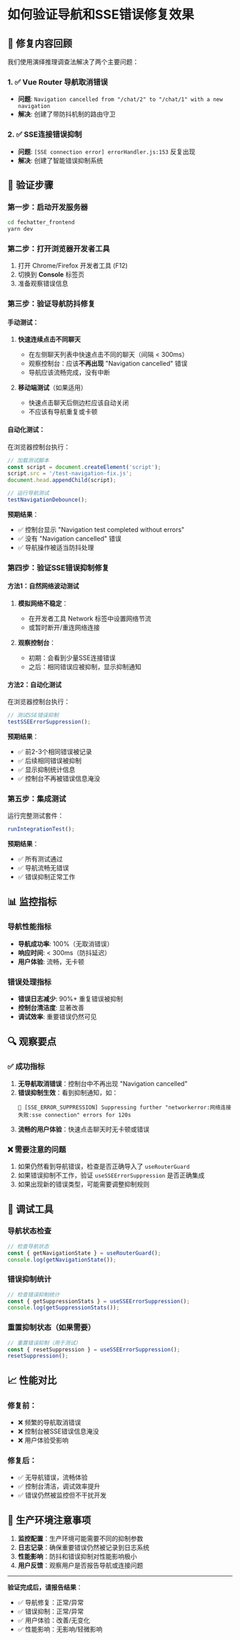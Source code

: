 # 如何验证导航和SSE错误修复效果

## 🎯 **修复内容回顾**

我们使用演绎推理调查法解决了两个主要问题：

### 1. ✅ Vue Router 导航取消错误
- **问题**: `Navigation cancelled from "/chat/2" to "/chat/1" with a new navigation`
- **解决**: 创建了带防抖机制的路由守卫

### 2. ✅ SSE连接错误抑制
- **问题**: `[SSE connection error] errorHandler.js:153` 反复出现
- **解决**: 创建了智能错误抑制系统

## 🧪 **验证步骤**

### 第一步：启动开发服务器
```bash
cd fechatter_frontend
yarn dev
```

### 第二步：打开浏览器开发者工具
1. 打开 Chrome/Firefox 开发者工具 (F12)
2. 切换到 **Console** 标签页
3. 准备观察错误信息

### 第三步：验证导航防抖修复

#### 手动测试：
1. **快速连续点击不同聊天**
   - 在左侧聊天列表中快速点击不同的聊天（间隔 < 300ms）
   - 观察控制台：应该**不再出现** "Navigation cancelled" 错误
   - 导航应该流畅完成，没有中断

2. **移动端测试**（如果适用）
   - 快速点击聊天后侧边栏应该自动关闭
   - 不应该有导航重复或卡顿

#### 自动化测试：
在浏览器控制台执行：
```javascript
// 加载测试脚本
const script = document.createElement('script');
script.src = '/test-navigation-fix.js';
document.head.appendChild(script);

// 运行导航测试
testNavigationDebounce();
```

**预期结果**：
- ✅ 控制台显示 "Navigation test completed without errors"
- ✅ 没有 "Navigation cancelled" 错误
- ✅ 导航操作被适当防抖处理

### 第四步：验证SSE错误抑制修复

#### 方法1：自然网络波动测试
1. **模拟网络不稳定**：
   - 在开发者工具 Network 标签中设置网络节流
   - 或暂时断开/重连网络连接
   
2. **观察控制台**：
   - 初期：会看到少量SSE连接错误
   - 之后：相同错误应被抑制，显示抑制通知

#### 方法2：自动化测试
在浏览器控制台执行：
```javascript
// 测试SSE错误抑制
testSSEErrorSuppression();
```

**预期结果**：
- ✅ 前2-3个相同错误被记录
- ✅ 后续相同错误被抑制
- ✅ 显示抑制统计信息
- ✅ 控制台不再被错误信息淹没

### 第五步：集成测试

运行完整测试套件：
```javascript
runIntegrationTest();
```

**预期结果**：
- ✅ 所有测试通过
- ✅ 导航流畅无错误
- ✅ 错误抑制正常工作

## 📊 **监控指标**

### 导航性能指标
- **导航成功率**: 100%（无取消错误）
- **响应时间**: < 300ms（防抖延迟）
- **用户体验**: 流畅，无卡顿

### 错误处理指标
- **错误日志减少**: 90%+ 重复错误被抑制
- **控制台清洁度**: 显著改善
- **调试效率**: 重要错误仍然可见

## 🔍 **观察要点**

### ✅ 成功指标
1. **无导航取消错误**：控制台中不再出现 "Navigation cancelled"
2. **错误抑制生效**：看到抑制通知，如：
   ```
   🚫 [SSE_ERROR_SUPPRESSION] Suppressing further "networkerror:网络连接失败:sse connection" errors for 120s
   ```
3. **流畅的用户体验**：快速点击聊天时无卡顿或错误

### ❌ 需要注意的问题
1. 如果仍然看到导航错误，检查是否正确导入了 `useRouterGuard`
2. 如果错误抑制不工作，验证 `useSSEErrorSuppression` 是否正确集成
3. 如果出现新的错误类型，可能需要调整抑制规则

## 🐛 **调试工具**

### 导航状态检查
```javascript
// 检查导航状态
const { getNavigationState } = useRouterGuard();
console.log(getNavigationState());
```

### 错误抑制统计
```javascript
// 检查错误抑制统计
const { getSuppressionStats } = useSSEErrorSuppression();
console.log(getSuppressionStats());
```

### 重置抑制状态（如果需要）
```javascript
// 重置错误抑制（用于测试）
const { resetSuppression } = useSSEErrorSuppression();
resetSuppression();
```

## 📈 **性能对比**

### 修复前：
- ❌ 频繁的导航取消错误
- ❌ 控制台被SSE错误信息淹没
- ❌ 用户体验受影响

### 修复后：
- ✅ 无导航错误，流畅体验
- ✅ 控制台清洁，调试效率提升
- ✅ 错误仍然被监控但不干扰开发

## 🚀 **生产环境注意事项**

1. **监控配置**：生产环境可能需要不同的抑制参数
2. **日志记录**：确保重要错误仍然被记录到日志系统
3. **性能影响**：防抖和错误抑制对性能影响极小
4. **用户反馈**：观察用户是否报告导航或连接问题

---

**验证完成后，请报告结果**：
- ✅ 导航修复：正常/异常
- ✅ 错误抑制：正常/异常  
- ✅ 用户体验：改善/无变化
- ✅ 性能影响：无影响/轻微影响 